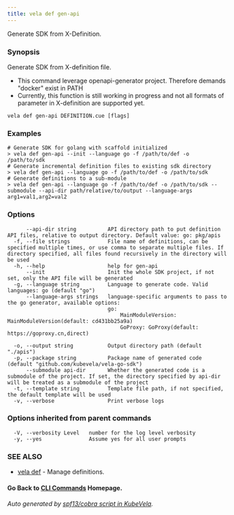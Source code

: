 ```yaml
---
title: vela def gen-api
---
```


Generate SDK from X-Definition.

### Synopsis

Generate SDK from X-definition file.
* This command leverage openapi-generator project. Therefore demands "docker" exist in PATH
* Currently, this function is still working in progress and not all formats of parameter in X-definition are supported yet.

```
vela def gen-api DEFINITION.cue [flags]
```

### Examples

```
# Generate SDK for golang with scaffold initialized
> vela def gen-api --init --language go -f /path/to/def -o /path/to/sdk
# Generate incremental definition files to existing sdk directory
> vela def gen-api --language go -f /path/to/def -o /path/to/sdk
# Generate definitions to a sub-module
> vela def gen-api --language go -f /path/to/def -o /path/to/sdk --submodule --api-dir path/relative/to/output --language-args arg1=val1,arg2=val2

```

### Options

```
      --api-dir string          API directory path to put definition API files, relative to output directory. Default value: go: pkg/apis
  -f, --file strings            File name of definitions, can be specified multiple times, or use comma to separate multiple files. If directory specified, all files found recursively in the directory will be used
  -h, --help                    help for gen-api
      --init                    Init the whole SDK project, if not set, only the API file will be generated
  -g, --language string         Language to generate code. Valid languages: go (default "go")
      --language-args strings   language-specific arguments to pass to the go generator, available options: 
                                go: 
                                	MainModuleVersion: MainModuleVersion(default: cd431bb25a9a)
                                	GoProxy: GoProxy(default: https://goproxy.cn,direct)
                                
  -o, --output string           Output directory path (default "./apis")
  -p, --package string          Package name of generated code (default "github.com/kubevela/vela-go-sdk")
      --submodule api-dir       Whether the generated code is a submodule of the project. If set, the directory specified by api-dir will be treated as a submodule of the project
  -t, --template string         Template file path, if not specified, the default template will be used
  -v, --verbose                 Print verbose logs
```

### Options inherited from parent commands

```
  -V, --verbosity Level   number for the log level verbosity
  -y, --yes               Assume yes for all user prompts
```

### SEE ALSO

* [vela def](vela_def.md)	 - Manage definitions.

#### Go Back to [CLI Commands](vela.md) Homepage.


###### Auto generated by [spf13/cobra script in KubeVela](https://github.com/kubevela/kubevela/tree/master/hack/docgen).
